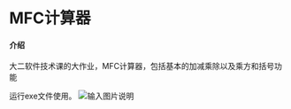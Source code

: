 # MFC计算器

#### 介绍
大二软件技术课的大作业，MFC计算器，包括基本的加减乘除以及乘方和括号功能

运行exe文件使用。
![输入图片说明](https://images.gitee.com/uploads/images/2022/0220/144856_12c264ae_5535641.png "屏幕截图.png")